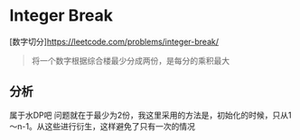 # Integer Break
[数字切分]https://leetcode.com/problems/integer-break/
> 将一个数字根据综合楼最少分成两份，是每分的乘积最大
## 分析
属于水DP吧
问题就在于最少为2份，我这里采用的方法是，初始化的时候，只从1～n-1。从这些进行衍生，这样避免了只有一次的情况